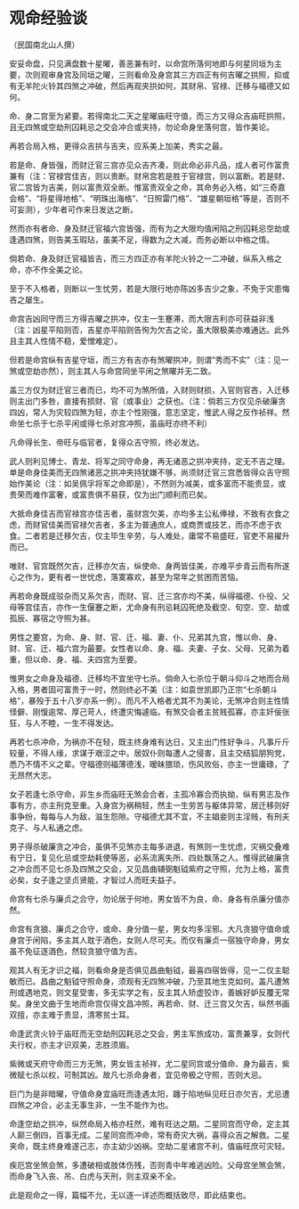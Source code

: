 # 观命经验谈

（民国南北山人撰）

安妥命盘，只见满盘数十星曜，善恶兼有时，以命宫所落何地即与何星同垣为主要，次则观审身宫及同垣之曜，三则看命及身宫其三方四正有何吉曜之拱照，抑或有无羊陀火铃其四煞之冲破，然后再观夹拱如何，其财帛、官禄、迁移与福德又如何。

命、身二宫至为紧要。若得南北二天之星曜庙旺守值，而三方又得众吉庙旺拱照，且无四煞或空劫刑囚耗忌之交会冲合或夹持，勿论命身坐落何宫，皆作美论。

再若合局入格，更得众吉拱与吉夹，应系美上加美，秀实之最。

若是命、身皆强，而财迁官三宫亦见众吉齐凑，则此命必非凡品，成人者可作富贵兼有（注：官禄宫佳吉，则以贵断。财帛宫若是胜于官禄宫，则以富断。若是财、官二宫皆为吉美，则以富贵双全断。惟富贵双全之命，其命务必入格，如“三奇嘉会格”、“将星得地格”、“明珠出海格”、“日照雷门格”、“雄星朝垣格”等是，否则不可妄测），少年者可作来日发达之断。

然而亦有者命、身及财迁官福六宫皆强，而有为之大限均值闲陷之刑囚耗忌空劫或逢遇四煞，则告美玉瑕玷，虽美不足，得数为之大减，而务必断以中格之情。

倘若命、身及财迁官福皆吉，而三方四正亦有羊陀火铃之一二冲破，纵系入格之命，亦不作全美之论。

至于不入格者，则断以一生忧劳，若是大限行地亦陈凶多吉少之象，不免于灾患悔吝之屡生。

命宫吉凶同守而三方得吉曜之拱冲，仅主一生蹇滞，而大限吉利亦可获益非浅（注：凶星平陷则否，吉星亦平陷则告徇为欠吉之论，虽大限极美亦难通达。此外且主其人性情不稳，爱憎难定）。

但若是命宫纵有吉星守垣，而三方有吉亦有煞曜拱冲，则谓“秀而不实”（注：见一煞或空劫亦然），则主其人与命宫同坐平闲之煞曜并无二致。

盖三方仅为财迁官三者而已，均不可为煞所值，入财则财损，入官则官吝，入迁移则主出门多咎，直接有损财、官（或事业）之获也。（注：倘若三方仅见杀破廉贪四凶，常人为灾较四煞为轻，亦主个性刚强，意志坚定，惟武人得之反作祯祥。然命坐七杀于七杀平闲或得七杀对宫冲照，虽庙旺亦终不利）

凡命得长生、帝旺与临官者，复得众吉守照，终必发达。

武人则利见博士、青龙、将军之同守命身，再无诸恶之拱冲夹持，定无不吉之理。单是命身佳美而无四煞诸恶之拱冲夹持犹嫌不够，尚须财迁官三宫悉皆得众吉守照始作美论（注：如吴佩孚将军之命即是），不然则为减美，或多富而不能贵显，或贵荣而难作富奢，或富贵俱不易获，仅为出门顺利而已矣。

大抵命身佳吉而官禄宫亦佳吉者，虽财宫欠美，亦均多主公私俸禄，不致有衣食之虑，而财官佳美而官禄欠吉者，多主为普通庶人，或商贾或技艺，而亦不虑于衣食。二者若是迁移欠吉，仅主毕生辛劳，与人难处，庸常不易盛旺，官吏不易擢升而已。

唯财、官宫既然欠吉，迁移亦欠吉，纵使命、身两皆佳美，亦难平步青云而有所遂心之作为，更有者一世忧虑，落寞寡欢，甚至为常年之贫困而苦恼。

再若命身既成驳杂而又系欠吉，而财、官、迁三宫亦均不美，纵得福德、仆役、父母等宫佳吉，亦作一生偃蹇之断，尤命身有刑忌耗囚死绝及截空、旬空、空、劫或孤辰、寡宿之守照为甚。

男性之要宫，为命、身、财、官、迁、福、妻、仆、兄弟其九宫，惟以命、身、财、官、迁、福六宫为最要。女性者以命、身、福、夫妻、子女、父母、兄弟为着重，但以命、身、福、夫四宫为至要。

惟男女之命身及福德、迁移均不宜坐守七杀。倘命入七杀位于朝斗仰斗之地而合局入格，男者固可富贵于一时，然则终必不美（注：如袁世凯即乃正宗“七杀朝斗格”，暴殁于五十八岁亦系一例）。而凡不入格者尤其不为美论，无煞冲合则主性情怪僻、刚愎逾常、厚己苛人，终遭灾悔遽临。有煞交会者主贫贱孤寡，亦主奸佞张狂，与人不睦，一生不得发达。

再若七杀冲命，为祸亦不在轻，既主终身难有达日，又主出门性好争斗，凡事斤斤较量，不得人缘，求谋于艰涩之中。居奴仆则每遭人之侵害，且主交结狐朋狗党，悉乃不情不义之辈。守福德则福薄德浅，暧昧猥琐，伤风败俗，亦主一世庸碌，了无昂然大志。

女子若逢七杀守命，非生乡而庙旺无煞会合者，主孤冷寡合而执拗，纵有男志及作事有方，亦主刑克至重。入身宫为祸稍轻，然主一生劳苦与躯体异常，居迁移则好事争纷，每每与人为敌，滋生怨隙。守福德尤其不宜，不主娼妾则主淫贱，有刑夫克子、与人私通之虑。

男子得杀破廉贪之冲合，虽俱不见煞亦主每多进退，有煞则一生忧虑，灾祸交叠难有宁日，复见化忌或空劫耗使等恶，必系流离失所、四处飘荡之人。惟得武破廉贪之冲合而不见七杀及四煞之交会，又见昌曲辅弼魁钺紫府之守照，允为上格，富贵必矣，女子逢之坚贞贤能，才智过人而旺夫益子。

命宫有七杀与廉贞之合守，勿论居于何地，男女皆不为良，命、身各有杀廉分值亦然。

命宫有贪狼、廉贞之合守，或命、身分值一星，男女均多淫邪。大凡贪狼守值命或身宫于闲陷，多主其人耽于酒色，女则人尽可夫。而仅有廉贞一宿独守命身，男女虽不免征逐酒色，然较贪狼守值为吉。

观其人有无才识之福，则看命身是否俱见昌曲魁钺，最喜四宿皆得，见一二仅主聪敏而已。昌曲之魁钺守照命身，须观有无四煞冲破，乃至其地生克如何。盖凡遭煞刑或遇地克，则文星受害，多无实学之有，反主其人矫虚狡诈，善嫉好妒反覆无常矣。身坐文曲于生地而命宫仅得文昌冲照，再若命、财、迁三宫又欠吉，纵然书画双擅，亦主难于贵显，清寒贫士耳。

命逢武贪火铃于庙旺而无空劫刑囚耗忌之交会，男主军旅成功，富贵兼享，女则代夫行权，亦主才识双美，志胜须眉。

紫微或天府守命而三方无煞，男女皆主祯祥，尤二星同宫或分值命、身为最吉，紫微赋七杀以权，可制其凶。故凡七杀命身者，宜见帝极之守照，否则大忌。

巨门为是非暗曜，守值命身宜庙旺而逢遇太阳，躔于陷地纵见旺日亦欠吉，尤忌遭四煞之冲合，必主无事生非，一生不能作为也。

命逢空劫之拱冲，纵然命局入格亦枉然，难有旺达之期。二星同宫而守命，定主其人巅三倒四，百事无成。二星同宫而冲命，常有奇灾大祸，喜得众吉之解救。二星夹命，既主终身难遂己志，亦主幼少凶祸。空劫二星诸宫不利，值庙旺庶可灾轻。

疾厄宫坐煞会煞，多遭破相或肢体伤残，否则青中年难逃凶险。父母宫坐煞会煞，而命身飞入丧、吊、白虎与天刑，则主双亲不全。

此是观命之一得，篇幅不允，无以逐一详述而概括致尽，即此结束也。
